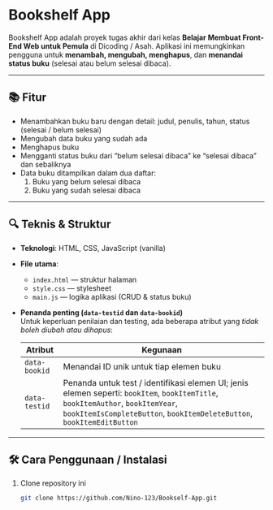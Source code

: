 # Bookshelf App

Bookshelf App adalah proyek tugas akhir dari kelas **Belajar Membuat Front-End Web untuk Pemula** di Dicoding / Asah. Aplikasi ini memungkinkan pengguna untuk **menambah, mengubah, menghapus**, dan **menandai status buku** (selesai atau belum selesai dibaca).

---

## 📚 Fitur

- Menambahkan buku baru dengan detail: judul, penulis, tahun, status (selesai / belum selesai)  
- Mengubah data buku yang sudah ada  
- Menghapus buku  
- Mengganti status buku dari “belum selesai dibaca” ke “selesai dibaca” dan sebaliknya  
- Data buku ditampilkan dalam dua daftar:  
  1. Buku yang belum selesai dibaca  
  2. Buku yang sudah selesai dibaca  

---

## 🔍 Teknis & Struktur

- **Teknologi**: HTML, CSS, JavaScript (vanilla)  
- **File utama**:  
  - `index.html` — struktur halaman  
  - `style.css` — stylesheet  
  - `main.js` — logika aplikasi (CRUD & status buku)  
- **Penanda penting (`data-testid` dan `data-bookid`)**  
  Untuk keperluan penilaian dan testing, ada beberapa atribut yang *tidak boleh diubah atau dihapus*:

  | Atribut | Kegunaan |
  |---------|----------|
  | `data-bookid` | Menandai ID unik untuk tiap elemen buku |
  | `data-testid` | Penanda untuk test / identifikasi elemen UI; jenis elemen seperti: `bookItem`, `bookItemTitle`, `bookItemAuthor`, `bookItemYear`, `bookItemIsCompleteButton`, `bookItemDeleteButton`, `bookItemEditButton` |

---

## 🛠 Cara Penggunaan / Instalasi

1. Clone repository ini  
   ```bash
   git clone https://github.com/Nino-123/Bookself-App.git
